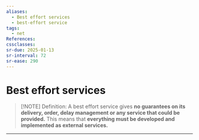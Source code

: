 ```yaml
---
aliases:
  - Best effort services
  - best-effort service
tags:
  - net
References: 
cssclasses: 
sr-due: 2025-01-13
sr-interval: 72
sr-ease: 290
---
```

# Best effort services

> [!NOTE] Definition: 
> A best effort service gives **no guarantees on its delivery, order, delay management or any service that could be provided.** 
> This means that **everything must be developed and implemented as external services.**

***
